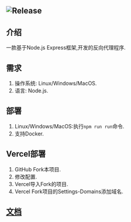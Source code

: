 ![Release](https://img.shields.io/badge/Release-0.1.0-blue)
---
## 介绍
一款基于Node.js Express框架,开发的反向代理程序.
## 需求
1. 操作系统: Linux/Windows/MacOS.
2. 语言: Node.js.
## 部署
1. Linux/Windows/MacOS:执行`npm run run`命令.
2. 支持Docker.
## Vercel部署
1. GitHub Fork本项目.
2. 修改配置.
3. Vercel导入Fork的项目.
4. Vercel Fork项目的Settings-Domains添加域名.
## [文档](./doc/catalog.md)